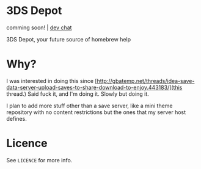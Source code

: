 # 3DS Depot
comming soon! | [dev chat](https://discord.gg/HDcMeTB)

3DS Depot, your future source of homebrew help

# Why?

I was interested in doing this since [http://gbatemp.net/threads/idea-save-data-server-upload-saves-to-share-download-to-enjoy.443183/](this thread.) Said fuck it, and I'm doing it. Slowly but doing it.

I plan to add more stuff other than a save server, like a mini theme repository with no content restrictions but the ones that my server host defines.

# Licence

See `LICENCE` for more info.